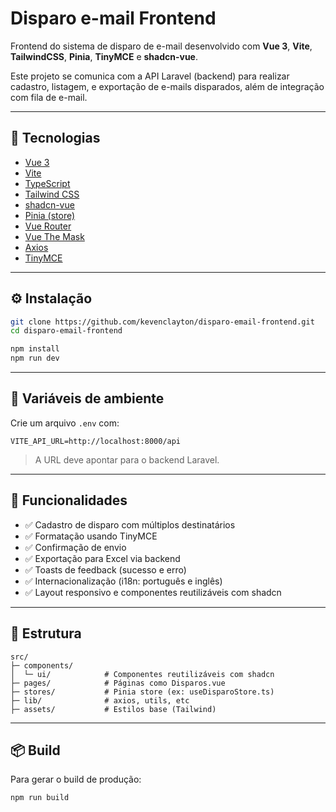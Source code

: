 # Disparo e-mail Frontend

Frontend do sistema de disparo de e-mail desenvolvido com **Vue 3**, **Vite**, **TailwindCSS**, **Pinia**, **TinyMCE** e **shadcn-vue**.

Este projeto se comunica com a API Laravel (backend) para realizar cadastro, listagem, e exportação de e-mails disparados, além de integração com fila de e-mail.

---

## 🚀 Tecnologias

- [Vue 3](https://vuejs.org/)
- [Vite](https://vitejs.dev/)
- [TypeScript](https://www.typescriptlang.org/)
- [Tailwind CSS](https://tailwindcss.com/)
- [shadcn-vue](https://shadcn-vue.com/)
- [Pinia (store)](https://pinia.vuejs.org/)
- [Vue Router](https://router.vuejs.org/)
- [Vue The Mask](https://vue-the-mask.github.io/)
- [Axios](https://axios-http.com/)
- [TinyMCE](https://www.tiny.cloud/)

---

## ⚙️ Instalação

```bash
git clone https://github.com/kevenclayton/disparo-email-frontend.git
cd disparo-email-frontend

npm install
npm run dev
```

---

## 🔐 Variáveis de ambiente

Crie um arquivo `.env` com:

```env
VITE_API_URL=http://localhost:8000/api
```

> A URL deve apontar para o backend Laravel.

---

## 🧩 Funcionalidades

- ✅ Cadastro de disparo com múltiplos destinatários
- ✅ Formatação usando TinyMCE
- ✅ Confirmação de envio
- ✅ Exportação para Excel via backend
- ✅ Toasts de feedback (sucesso e erro)
- ✅ Internacionalização (i18n: português e inglês)
- ✅ Layout responsivo e componentes reutilizáveis com shadcn

---

## 📁 Estrutura

```
src/
├─ components/
│  └─ ui/            # Componentes reutilizáveis com shadcn
├─ pages/            # Páginas como Disparos.vue
├─ stores/           # Pinia store (ex: useDisparoStore.ts)
├─ lib/              # axios, utils, etc
├─ assets/           # Estilos base (Tailwind)
```

---

## 📦 Build

Para gerar o build de produção:

```bash
npm run build
```
